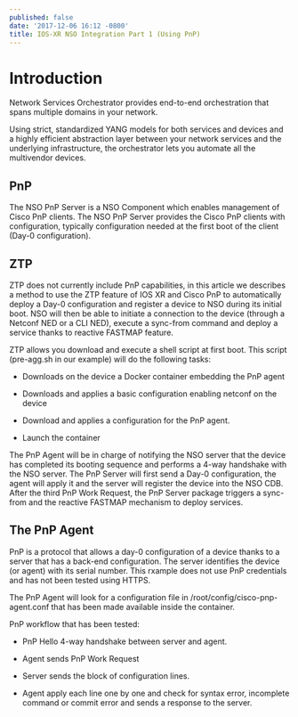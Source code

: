 ```yaml
---
published: false
date: '2017-12-06 16:12 -0800'
title: IOS-XR NSO Integration Part 1 (Using PnP)
---
```

# Introduction
Network Services Orchestrator provides end-to-end orchestration that 
spans multiple domains in your network.

Using strict, standardized YANG models for both services and devices and a highly efficient abstraction layer between your network services and the underlying infrastructure, the orchestrator lets you automate all the multivendor devices.

## PnP

The NSO PnP Server is a NSO Component which enables management of Cisco PnP clients. The NSO PnP Server provides the Cisco PnP clients with configuration, typically configuration needed at the first boot of the client (Day-0 configuration).

## ZTP
ZTP does not currently include PnP capabilities, in this article we describes a method to use the ZTP feature of IOS XR and Cisco PnP to automatically deploy a Day-0 configuration and register a device to NSO during its initial boot. NSO will then be able to initiate a connection to the device (through a Netconf NED or a CLI NED), execute a sync-from command and deploy a service thanks to reactive FASTMAP feature.

ZTP allows you download and execute a shell script at first boot. This script (pre-agg.sh in our example) will do the following tasks:

* Downloads on the device a Docker container embedding the PnP agent

* Downloads and applies a basic configuration enabling netconf on the device

* Download and applies a configuration for the PnP agent.

* Launch the container

The PnP Agent will be in charge of notifying the NSO server that the device has completed its booting sequence and performs a 4-way handshake with the NSO server. The PnP Server will first send a Day-0 configuration, the agent will apply it and the server will register the device into the NSO CDB. After the third PnP Work Request, the PnP Server package triggers a sync-from and the reactive FASTMAP mechanism to deploy services.

## The PnP Agent

PnP is a protocol that allows a day-0 configuration of a device thanks to a server that has a back-end configuration. The server identifies the device (or agent) with its serial number. This rxample does not use PnP credentials and has not been tested using HTTPS.

The PnP Agent will look for a configuration file in /root/config/cisco-pnp-agent.conf that has been made available inside the container.

PnP workflow that has been tested:

* PnP Hello 4-way handshake between server and agent.

* Agent sends PnP Work Request

* Server sends the block of configuration lines.

* Agent apply each line one by one and check for syntax error, incomplete command or commit error and sends a response to the server.

